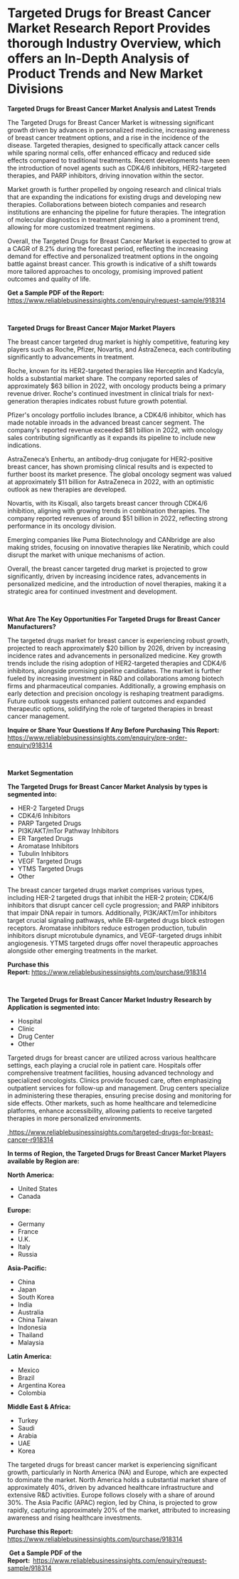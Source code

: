 <p><h1>Targeted Drugs for Breast Cancer Market Research Report Provides thorough Industry Overview, which offers an In-Depth Analysis of Product Trends and New Market Divisions</h1></p><p><strong>Targeted Drugs for Breast Cancer Market Analysis and Latest Trends</strong></p>
<p><p>The Targeted Drugs for Breast Cancer Market is witnessing significant growth driven by advances in personalized medicine, increasing awareness of breast cancer treatment options, and a rise in the incidence of the disease. Targeted therapies, designed to specifically attack cancer cells while sparing normal cells, offer enhanced efficacy and reduced side effects compared to traditional treatments. Recent developments have seen the introduction of novel agents such as CDK4/6 inhibitors, HER2-targeted therapies, and PARP inhibitors, driving innovation within the sector.</p><p>Market growth is further propelled by ongoing research and clinical trials that are expanding the indications for existing drugs and developing new therapies. Collaborations between biotech companies and research institutions are enhancing the pipeline for future therapies. The integration of molecular diagnostics in treatment planning is also a prominent trend, allowing for more customized treatment regimens.</p><p>Overall, the Targeted Drugs for Breast Cancer Market is expected to grow at a CAGR of 8.2% during the forecast period, reflecting the increasing demand for effective and personalized treatment options in the ongoing battle against breast cancer. This growth is indicative of a shift towards more tailored approaches to oncology, promising improved patient outcomes and quality of life.</p></p>
<p><strong>Get a Sample PDF of the Report:&nbsp;</strong> <a href="https://www.reliablebusinessinsights.com/enquiry/request-sample/918314?utm_campaign=2268&utm_medium=2&utm_source=Github&utm_content=ia&utm_term=18042025&utm_id=targeted-drugs-for-breast-cancer">https://www.reliablebusinessinsights.com/enquiry/request-sample/918314</a></p>
<p>&nbsp;</p>
<p><strong>Targeted Drugs for Breast Cancer Major Market Players</strong></p>
<p><p>The breast cancer targeted drug market is highly competitive, featuring key players such as Roche, Pfizer, Novartis, and AstraZeneca, each contributing significantly to advancements in treatment. </p><p>Roche, known for its HER2-targeted therapies like Herceptin and Kadcyla, holds a substantial market share. The company reported sales of approximately $63 billion in 2022, with oncology products being a primary revenue driver. Roche's continued investment in clinical trials for next-generation therapies indicates robust future growth potential.</p><p>Pfizer's oncology portfolio includes Ibrance, a CDK4/6 inhibitor, which has made notable inroads in the advanced breast cancer segment. The company's reported revenue exceeded $81 billion in 2022, with oncology sales contributing significantly as it expands its pipeline to include new indications.</p><p>AstraZeneca’s Enhertu, an antibody-drug conjugate for HER2-positive breast cancer, has shown promising clinical results and is expected to further boost its market presence. The global oncology segment was valued at approximately $11 billion for AstraZeneca in 2022, with an optimistic outlook as new therapies are developed.</p><p>Novartis, with its Kisqali, also targets breast cancer through CDK4/6 inhibition, aligning with growing trends in combination therapies. The company reported revenues of around $51 billion in 2022, reflecting strong performance in its oncology division.</p><p>Emerging companies like Puma Biotechnology and CANbridge are also making strides, focusing on innovative therapies like Neratinib, which could disrupt the market with unique mechanisms of action. </p><p>Overall, the breast cancer targeted drug market is projected to grow significantly, driven by increasing incidence rates, advancements in personalized medicine, and the introduction of novel therapies, making it a strategic area for continued investment and development.</p></p>
<p>&nbsp;</p>
<p><strong>What Are The Key Opportunities For Targeted Drugs for Breast Cancer Manufacturers?</strong></p>
<p><p>The targeted drugs market for breast cancer is experiencing robust growth, projected to reach approximately $20 billion by 2026, driven by increasing incidence rates and advancements in personalized medicine. Key growth trends include the rising adoption of HER2-targeted therapies and CDK4/6 inhibitors, alongside promising pipeline candidates. The market is further fueled by increasing investment in R&D and collaborations among biotech firms and pharmaceutical companies. Additionally, a growing emphasis on early detection and precision oncology is reshaping treatment paradigms. Future outlook suggests enhanced patient outcomes and expanded therapeutic options, solidifying the role of targeted therapies in breast cancer management.</p></p>
<p><strong>Inquire or Share Your Questions If Any Before Purchasing This Report:</strong> <a href="https://www.reliablebusinessinsights.com/enquiry/pre-order-enquiry/918314?utm_campaign=2268&utm_medium=2&utm_source=Github&utm_content=ia&utm_term=18042025&utm_id=targeted-drugs-for-breast-cancer">https://www.reliablebusinessinsights.com/enquiry/pre-order-enquiry/918314</a></p>
<p>&nbsp;</p>
<p><strong>Market Segmentation</strong></p>
<p><strong>The Targeted Drugs for Breast Cancer Market Analysis by types is segmented into:</strong></p>
<p><ul><li>HER-2 Targeted Drugs</li><li>CDK4/6 Inhibitors</li><li>PARP Targeted Drugs</li><li>PI3K/AKT/mTor Pathway Inhibitors</li><li>ER Targeted Drugs</li><li>Aromatase Inhibitors</li><li>Tubulin Inhibitors</li><li>VEGF Targeted Drugs</li><li>YTMS Targeted Drugs</li><li>Other</li></ul></p>
<p><p>The breast cancer targeted drugs market comprises various types, including HER-2 targeted drugs that inhibit the HER-2 protein; CDK4/6 inhibitors that disrupt cancer cell cycle progression; and PARP inhibitors that impair DNA repair in tumors. Additionally, PI3K/AKT/mTor inhibitors target crucial signaling pathways, while ER-targeted drugs block estrogen receptors. Aromatase inhibitors reduce estrogen production, tubulin inhibitors disrupt microtubule dynamics, and VEGF-targeted drugs inhibit angiogenesis. YTMS targeted drugs offer novel therapeutic approaches alongside other emerging treatments in the market.</p></p>
<p><strong>Purchase this Report:&nbsp;</strong><a href="https://www.reliablebusinessinsights.com/purchase/918314?utm_campaign=2268&utm_medium=2&utm_source=Github&utm_content=ia&utm_term=18042025&utm_id=targeted-drugs-for-breast-cancer">https://www.reliablebusinessinsights.com/purchase/918314</a></p>
<p>&nbsp;</p>
<p><strong>The Targeted Drugs for Breast Cancer Market Industry Research by Application is segmented into:</strong></p>
<p><ul><li>Hospital</li><li>Clinic</li><li>Drug Center</li><li>Other</li></ul></p>
<p><p>Targeted drugs for breast cancer are utilized across various healthcare settings, each playing a crucial role in patient care. Hospitals offer comprehensive treatment facilities, housing advanced technology and specialized oncologists. Clinics provide focused care, often emphasizing outpatient services for follow-up and management. Drug centers specialize in administering these therapies, ensuring precise dosing and monitoring for side effects. Other markets, such as home healthcare and telemedicine platforms, enhance accessibility, allowing patients to receive targeted therapies in more personalized environments.</p></p>
<p><a href="https://www.reliablebusinessinsights.com/targeted-drugs-for-breast-cancer-r918314?utm_campaign=2268&utm_medium=2&utm_source=Github&utm_content=ia&utm_term=18042025&utm_id=targeted-drugs-for-breast-cancer">&nbsp;https://www.reliablebusinessinsights.com/targeted-drugs-for-breast-cancer-r918314</a></p>
<p><strong>In terms of Region, the Targeted Drugs for Breast Cancer Market Players available by Region are:</strong></p>
<p>
    <p> <strong> North America: </strong>
        <ul>
            <li>United States</li>
            <li>Canada</li>
        </ul>
        </p> 
    <p> <strong> Europe: </strong>
        <ul>
            <li>Germany</li>
            <li>France</li>
            <li>U.K.</li>
            <li>Italy</li>
            <li>Russia</li>
        </ul>
        </p> 
    <p> <strong> Asia-Pacific: </strong>
        <ul>
            <li>China</li>
            <li>Japan</li>
            <li>South Korea</li>
            <li>India</li>
            <li>Australia</li>
            <li>China Taiwan</li>
            <li>Indonesia</li>
            <li>Thailand</li>
            <li>Malaysia</li>
        </ul>
        </p> 
    <p> <strong> Latin America: </strong>
        <ul>
            <li>Mexico</li>
            <li>Brazil</li>
            <li>Argentina Korea</li>
            <li>Colombia</li>
        </ul>
        </p> 
    <p> <strong> Middle East & Africa: </strong>
        <ul>
            <li>Turkey</li>
            <li>Saudi</li>
            <li>Arabia</li>
            <li>UAE</li>
            <li>Korea</li>
        </ul>
    </p>
    </p>
<p><p>The targeted drugs for breast cancer market is experiencing significant growth, particularly in North America (NA) and Europe, which are expected to dominate the market. North America holds a substantial market share of approximately 40%, driven by advanced healthcare infrastructure and extensive R&D activities. Europe follows closely with a share of around 30%. The Asia Pacific (APAC) region, led by China, is projected to grow rapidly, capturing approximately 20% of the market, attributed to increasing awareness and rising healthcare investments.</p></p>
<p><strong>Purchase this Report: </strong><a href="https://www.reliablebusinessinsights.com/purchase/918314?utm_campaign=2268&utm_medium=2&utm_source=Github&utm_content=ia&utm_term=18042025&utm_id=targeted-drugs-for-breast-cancer">https://www.reliablebusinessinsights.com/purchase/918314</a></p>
<p>&nbsp;<strong>Get a Sample PDF of the Report:&nbsp;&nbsp;</strong><a href="https://www.reliablebusinessinsights.com/enquiry/request-sample/918314?utm_campaign=2268&utm_medium=2&utm_source=Github&utm_content=ia&utm_term=18042025&utm_id=targeted-drugs-for-breast-cancer">https://www.reliablebusinessinsights.com/enquiry/request-sample/918314</a></p>
<p><strong></strong></p>
<p><p></p><p></p><p></p></p>